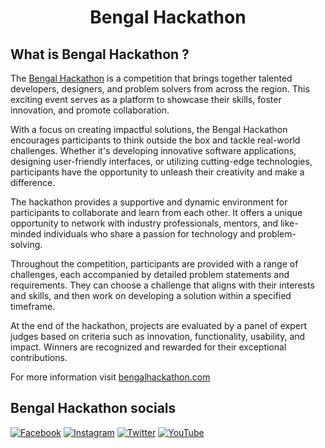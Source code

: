 # <h1 align="center">Bengal Hackathon</h1>



### <h2 align="left">What is Bengal Hackathon ?</h2>

<p>
The <a href="https://bengalhackathon.com/">Bengal Hackathon</a> is a competition that brings together talented developers, designers, and problem solvers from across the region. This exciting event serves as a platform to showcase their skills, foster innovation, and promote collaboration.

With a focus on creating impactful solutions, the Bengal Hackathon encourages participants to think outside the box and tackle real-world challenges. Whether it's developing innovative software applications, designing user-friendly interfaces, or utilizing cutting-edge technologies, participants have the opportunity to unleash their creativity and make a difference.

The hackathon provides a supportive and dynamic environment for participants to collaborate and learn from each other. It offers a unique opportunity to network with industry professionals, mentors, and like-minded individuals who share a passion for technology and problem-solving.

Throughout the competition, participants are provided with a range of challenges, each accompanied by detailed problem statements and requirements. They can choose a challenge that aligns with their interests and skills, and then work on developing a solution within a specified timeframe.

At the end of the hackathon, projects are evaluated by a panel of expert judges based on criteria such as innovation, functionality, usability, and impact. Winners are recognized and rewarded for their exceptional contributions.

For more information visit <a href="https://bengalhackathon.com/">bengalhackathon.com</a>

</p>

### <h2 align="left">Bengal Hackathon socials</h2>


[![Facebook](https://img.shields.io/badge/Facebook-%231877F2.svg?logo=Facebook&logoColor=white)](https://www.facebook.com/officialbengalhackathon) [![Instagram](https://img.shields.io/badge/Instagram-%23E4405F.svg?logo=Instagram&logoColor=white)](https://instagram.com/bengalhackathon) [![Twitter](https://img.shields.io/badge/Twitter-%231DA1F2.svg?logo=Twitter&logoColor=white)](https://twitter.com/bengalhackathon) [![YouTube](https://img.shields.io/badge/YouTube-%23FF0000.svg?logo=YouTube&logoColor=white)](https://youtube.com/@bengalhackathon)
